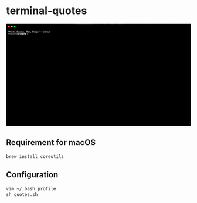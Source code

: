 # terminal-quotes

![sample](sample.png)

## Requirement for macOS
```
brew install coreutils
```

## Configuration
```
vim ~/.bash_profile
sh quotes.sh
```
